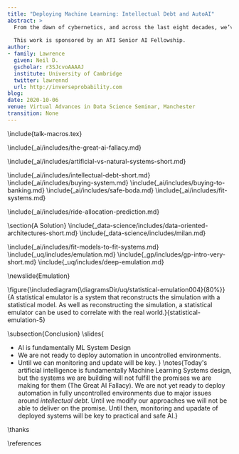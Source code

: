 ```yaml
---
title: "Deploying Machine Learning: Intellectual Debt and AutoAI"
abstract: >
  From the dawn of cybernetics, and across the last eight decades, we’ve worked to make machine learning methods successful. But now that these methods are being widely adopted we need to deal with the consequences of success. Many of those consequences can only be understood when a holistic approach to the machine learning problem is considered: the deployment of a method within a context for a particular objective. In this circumstance, it’s easy to see that questions of interpretability, fairness and transparency are all contextual. In this talk we summarize this challenge using Jonathan Zittrain’s term of “intellectual debt”, we discuss how it pans out in reality and how this challenge could be addressed using machine learning techniques to give us “Auto AI”.
  
  This work is sponsored by an ATI Senior AI Fellowship.
author:
- family: Lawrence
  given: Neil D.
  gscholar: r3SJcvoAAAAJ
  institute: University of Cambridge
  twitter: lawrennd
  url: http://inverseprobability.com
blog: 
date: 2020-10-06
venue: Virtual Advances in Data Science Seminar, Manchester
transition: None
---
```


\include{talk-macros.tex}

\include{_ai/includes/the-great-ai-fallacy.md}

\include{_ai/includes/artificial-vs-natural-systems-short.md}

\include{_ai/includes/intellectual-debt-short.md}
\include{_ai/includes/buying-system.md}
\include{_ai/includes/buying-to-banking.md}
\include{_ai/includes/safe-boda.md}
\include{_ai/includes/fit-systems.md}

\include{_ai/includes/ride-allocation-prediction.md}

\section{A Solution}
\include{_data-science/includes/data-oriented-architectures-short.md}
\include{_data-science/includes/milan.md}

\include{_ai/includes/fit-models-to-fit-systems.md}
\include{_uq/includes/emulation.md}
\include{_gp/includes/gp-intro-very-short.md}
\include{_uq/includes/deep-emulation.md}


\newslide{Emulation}

\figure{\includediagram{\diagramsDir/uq/statistical-emulation004}{80%}}{A statistical emulator is a system that reconstructs the simulation with a statistical model. As well as reconstructing the simulation, a statistical emulator can be used to correlate with the real world.}{statistical-emulation-5}

\subsection{Conclusion}
\slides{
* AI is fundamentally ML System Design
* We are not ready to deploy automation in uncontrolled environments.
* Until we can monitoring and update will be key.
}
\notes{Today's artificial intelligence is fundamentally Machine Learning Systems design, but the systems we are building will not fulfill the promises we are making for them (The Great AI Fallacy). We are not yet ready to deploy automation in fully uncontrolled environments due to major issues around *intellectual debt*. Until we modify our approaches we will not be able to deliver on the promise. Until then, monitoring and upadate of deployed systems will be key to practical and safe AI.}

\thanks

\references



